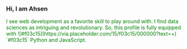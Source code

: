 ### Hi, I am Ahsen
<p style="color:green">I see web development as a favorite skill to play around with. I find data sciences as intriguing and revolutionary.
So, this profile is fully equipped with 
![#f03c15](https://via.placeholder.com/15/f03c15/000000?text=+) `#f03c15` 
Python and JavaScript. </p>
